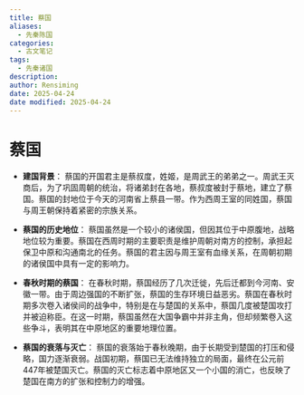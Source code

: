 ```yaml
---
title: 蔡国
aliases:
  - 先秦陈国
categories:
  - 古文笔记
tags:
  - 先秦诸国
description: 
author: Rensiming
date: 2025-04-24
date modified: 2025-04-24
---
```


# 蔡国

- **建国背景**： 蔡国的开国君主是蔡叔度，姓姬，是周武王的弟弟之一。周武王灭商后，为了巩固周朝的统治，将诸弟封在各地，蔡叔度被封于蔡地，建立了蔡国。蔡国的封地位于今天的河南省上蔡县一带。作为西周王室的同姓国，蔡国与周王朝保持着紧密的宗族关系。
    
- **蔡国的历史地位**： 蔡国虽然是一个较小的诸侯国，但因其位于中原腹地，战略地位较为重要。蔡国在西周时期的主要职责是维护周朝对南方的控制，承担起保卫中原和沟通南北的任务。蔡国的君主因与周王室有血缘关系，在周朝初期的诸侯国中具有一定的影响力。
    
- **春秋时期的蔡国**： 在春秋时期，蔡国经历了几次迁徙，先后迁都到今河南、安徽一带。由于周边强国的不断扩张，蔡国的生存环境日益恶劣。蔡国在春秋时期多次卷入诸侯间的战争中，特别是在与楚国的关系中，蔡国几度被楚国攻打并被迫称臣。在这一时期，蔡国虽然在大国争霸中并非主角，但却频繁卷入这些争斗，表明其在中原地区的重要地理位置。
    
- **蔡国的衰落与灭亡**： 蔡国的衰落始于春秋晚期，由于长期受到楚国的打压和侵略，国力逐渐衰弱。战国初期，蔡国已无法维持独立的局面，最终在公元前447年被楚国灭亡。蔡国的灭亡标志着中原地区又一个小国的消亡，也反映了楚国在南方的扩张和控制力的增强。